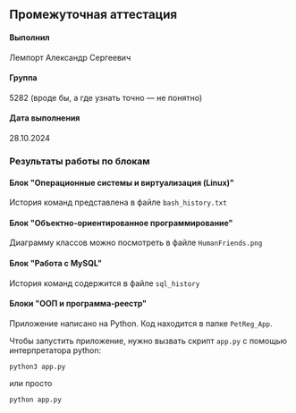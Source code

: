 ## Промежуточная аттестация 
#### Выполнил 

Лемпорт Александр Сергеевич
#### Группа 

5282 (вроде бы, а где узнать точно — не понятно)
#### Дата выполнения 

28.10.2024

### Результаты работы по блокам
#### Блок "Операционные системы и виртуализация (Linux)" 

История команд представлена в файле `bash_history.txt`

#### Блок "Объектно-ориентированное программирование"

Диаграмму классов можно посмотреть в файле `HumanFriends.png`

#### Блок "Работа с MySQL"

История команд содержится в файле `sql_history`

#### Блоки "ООП и программа-реестр"

Приложение написано на Python. Код находится в папке `PetReg_App`.

Чтобы запустить приложение, нужно вызвать скрипт `app.py` с помощью интерпретатора python:

```
python3 app.py
```

или просто
```
python app.py
```